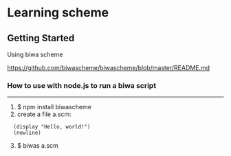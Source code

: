 # Learning scheme

## Getting Started

Using biwa scheme

<https://github.com/biwascheme/biwascheme/blob/master/README.md>

### How to use with node.js to run a biwa script

--------------------------------------------

1. $ npm install biwascheme
2. create a file a.scm:
```
  (display "Hello, world!")
  (newline)
```
3. $ biwas a.scm